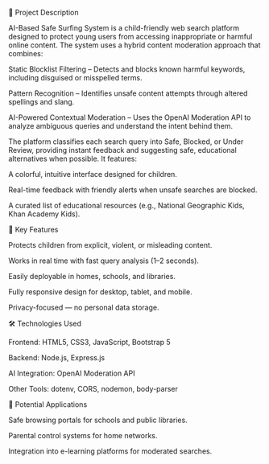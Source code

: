 📖 Project Description

AI-Based Safe Surfing System is a child-friendly web search platform designed to protect young users from accessing inappropriate or harmful online content. The system uses a hybrid content moderation approach that combines:

Static Blocklist Filtering – Detects and blocks known harmful keywords, including disguised or misspelled terms.

Pattern Recognition – Identifies unsafe content attempts through altered spellings and slang.

AI-Powered Contextual Moderation – Uses the OpenAI Moderation API to analyze ambiguous queries and understand the intent behind them.

The platform classifies each search query into Safe, Blocked, or Under Review, providing instant feedback and suggesting safe, educational alternatives when possible. It features:

A colorful, intuitive interface designed for children.

Real-time feedback with friendly alerts when unsafe searches are blocked.

A curated list of educational resources (e.g., National Geographic Kids, Khan Academy Kids).

🚀 Key Features

Protects children from explicit, violent, or misleading content.

Works in real time with fast query analysis (1–2 seconds).

Easily deployable in homes, schools, and libraries.

Fully responsive design for desktop, tablet, and mobile.

Privacy-focused — no personal data storage.

🛠️ Technologies Used

Frontend: HTML5, CSS3, JavaScript, Bootstrap 5

Backend: Node.js, Express.js

AI Integration: OpenAI Moderation API

Other Tools: dotenv, CORS, nodemon, body-parser

📌 Potential Applications

Safe browsing portals for schools and public libraries.

Parental control systems for home networks.

Integration into e-learning platforms for moderated searches.

